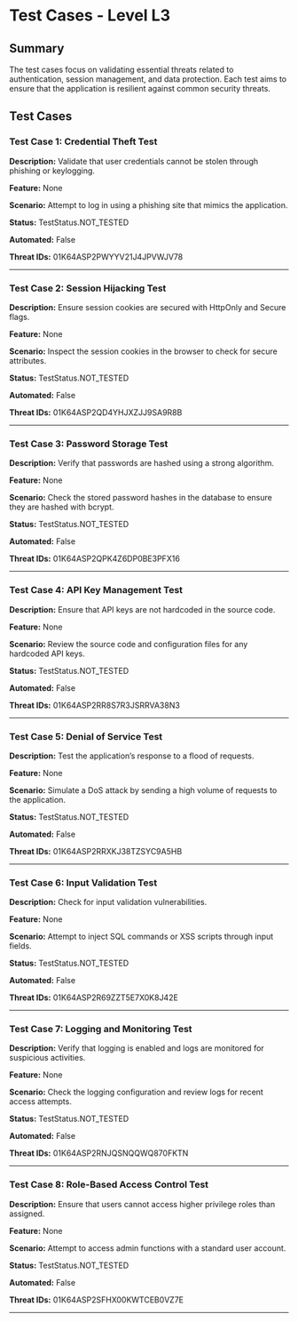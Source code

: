 # Test Cases - Level L3

## Summary

The test cases focus on validating essential threats related to authentication, session management, and data protection. Each test aims to ensure that the application is resilient against common security threats.

## Test Cases

### Test Case 1: Credential Theft Test

**Description:** Validate that user credentials cannot be stolen through phishing or keylogging.

**Feature:** None

**Scenario:** Attempt to log in using a phishing site that mimics the application.

**Status:** TestStatus.NOT_TESTED

**Automated:** False

**Threat IDs:** 01K64ASP2PWYYV21J4JPVWJV78

---

### Test Case 2: Session Hijacking Test

**Description:** Ensure session cookies are secured with HttpOnly and Secure flags.

**Feature:** None

**Scenario:** Inspect the session cookies in the browser to check for secure attributes.

**Status:** TestStatus.NOT_TESTED

**Automated:** False

**Threat IDs:** 01K64ASP2QD4YHJXZJJ9SA9R8B

---

### Test Case 3: Password Storage Test

**Description:** Verify that passwords are hashed using a strong algorithm.

**Feature:** None

**Scenario:** Check the stored password hashes in the database to ensure they are hashed with bcrypt.

**Status:** TestStatus.NOT_TESTED

**Automated:** False

**Threat IDs:** 01K64ASP2QPK4Z6DP0BE3PFX16

---

### Test Case 4: API Key Management Test

**Description:** Ensure that API keys are not hardcoded in the source code.

**Feature:** None

**Scenario:** Review the source code and configuration files for any hardcoded API keys.

**Status:** TestStatus.NOT_TESTED

**Automated:** False

**Threat IDs:** 01K64ASP2RR8S7R3JSRRVA38N3

---

### Test Case 5: Denial of Service Test

**Description:** Test the application’s response to a flood of requests.

**Feature:** None

**Scenario:** Simulate a DoS attack by sending a high volume of requests to the application.

**Status:** TestStatus.NOT_TESTED

**Automated:** False

**Threat IDs:** 01K64ASP2RRXKJ38TZSYC9A5HB

---

### Test Case 6: Input Validation Test

**Description:** Check for input validation vulnerabilities.

**Feature:** None

**Scenario:** Attempt to inject SQL commands or XSS scripts through input fields.

**Status:** TestStatus.NOT_TESTED

**Automated:** False

**Threat IDs:** 01K64ASP2R69ZZT5E7X0K8J42E

---

### Test Case 7: Logging and Monitoring Test

**Description:** Verify that logging is enabled and logs are monitored for suspicious activities.

**Feature:** None

**Scenario:** Check the logging configuration and review logs for recent access attempts.

**Status:** TestStatus.NOT_TESTED

**Automated:** False

**Threat IDs:** 01K64ASP2RNJQSNQQWQ870FKTN

---

### Test Case 8: Role-Based Access Control Test

**Description:** Ensure that users cannot access higher privilege roles than assigned.

**Feature:** None

**Scenario:** Attempt to access admin functions with a standard user account.

**Status:** TestStatus.NOT_TESTED

**Automated:** False

**Threat IDs:** 01K64ASP2SFHX00KWTCEB0VZ7E

---

